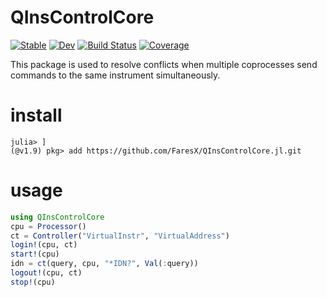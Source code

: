 # QInsControlCore

[![Stable](https://img.shields.io/badge/docs-stable-blue.svg)](https://FaresX.github.io/QInsControlCore.jl/stable/)
[![Dev](https://img.shields.io/badge/docs-dev-blue.svg)](https://FaresX.github.io/QInsControlCore.jl/dev/)
[![Build Status](https://github.com/FaresX/QInsControlCore.jl/actions/workflows/CI.yml/badge.svg?branch=master)](https://github.com/FaresX/QInsControlCore.jl/actions/workflows/CI.yml?query=branch%3Amaster)
[![Coverage](https://codecov.io/gh/FaresX/QInsControlCore.jl/branch/master/graph/badge.svg)](https://codecov.io/gh/FaresX/QInsControlCore.jl)

This package is used to resolve conflicts when multiple coprocesses send commands to the same instrument simultaneously.
# install
```
julia> ]
(@v1.9) pkg> add https://github.com/FaresX/QInsControlCore.jl.git
```
# usage
```julia
using QInsControlCore
cpu = Processor()
ct = Controller("VirtualInstr", "VirtualAddress")
login!(cpu, ct)
start!(cpu)
idn = ct(query, cpu, "*IDN?", Val(:query))
logout!(cpu, ct)
stop!(cpu)
```

